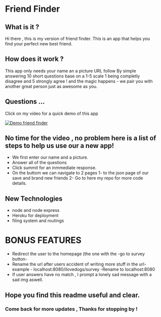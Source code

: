 # Friend Finder
## What is it ?
Hi there , this is my version of friend finder. This is an app that helps you find your perfect new best friend.
## How does it work ?
This app only needs your name an a picture URL follow 
By simple answering 10 short questions base on a 1-5 scale  1 being completly disagree and 5 strongly agree ! 
and the magic happens -  we pair you with another great person just as awesome as you. 
 ## Questions ... 
Click on my video for a quick demo of this app







 [![Demo friend finder](https://img.youtube.com/vi/i5nJgS2ikXA/0.jpg)](https://youtu.be/i5nJgS2ikXA)
 
 ## No time for the video , no problem here is a list of steps to help us use our a new app! 
 
* We first enter our name and a picture.
* Answer all of the questions 
* Click summit for an inmmediate response.
* On the buttom we can navigate to 2 pages 1- to the json page of our save and brand new friends  2- Go to here my repo for more  code details.

##  New Technologies 
* node and node express 
* Heroku for deployment 
* filing system and routings


# BONUS FEATURES

* Redirect the user to the homepage (the one with the -go to survey button- 
* Rename the url after users accident of writing more stuff in the url- example - localhost:8080/ilovedogs/survey -Rename to localhost:8080
* If user answers have no match , I prompt a lonely sad message with a sad img aswell.

## Hope you find this readme useful and clear.

### Come back for more updates , Thanks for stopping by !
